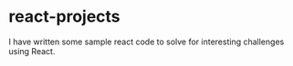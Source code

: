 # react-projects

I have written some sample react code to solve for interesting challenges using React.